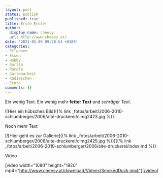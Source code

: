 ```yaml
---
layout: post
status: publish
published: true
title: Erste Ernte!
author:
  display_name: cheesy
  url: http://www.cheesy.at/
date: '2021-05-09 09:28:54 +0100'
categories:
- Pflanzen
- Essen
- Hobby
- Garten
- Rucola
- Gartenarbeit
- Radieschen
- Ernte
comments: []
---
```


<!-- Guide to Markdown: https://guides.github.com/features/mastering-markdown/ -->

Ein wenig Text. Ein wenig mehr **fetter Text** und *schräger Text*.

![Hier ein hübsches Bild]({% link _fotos/arbeit/2006-2010-schlumberger/2006/alte-druckerei/cimg2423.jpg %})

Noch mehr Text

[![Hier geht es zur Gallerie]({% link _fotos/arbeit/2006-2010-schlumberger/2006/alte-druckerei/cimg2425.jpg %})]({% link _fotos/arbeit/2006-2010-schlumberger/2006/alte-druckerei/index.md %})

Video

[video width="1080" height="1920" mp4="http://www.cheesy.at/download/Videos/SmokedDuck.mp4"][/video]